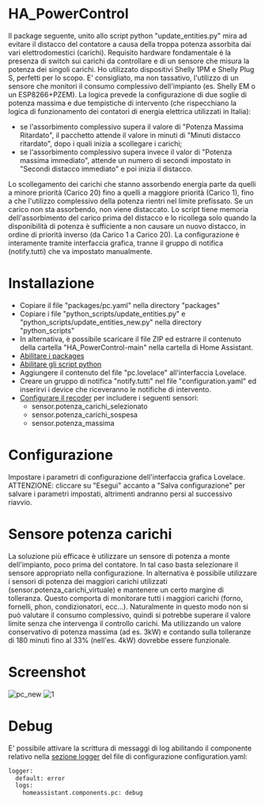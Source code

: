 # HA_PowerControl
Il package seguente, unito allo script python "update_entities.py" mira ad evitare il distacco del contatore a causa della troppa potenza assorbita dai vari elettrodomestici (carichi).
Requisito hardware fondamentale è la presenza di switch sui carichi da controllare e di un sensore che misura la potenza dei singoli carichi. 
Ho utilizzato dispositivi Shelly 1PM e Shelly Plug S, perfetti per lo scopo.
E' consigliato, ma non tassativo, l'utilizzo di un sensore che monitori il consumo complessivo dell'impianto (es. Shelly EM o un ESP8266+PZEM).
La logica prevede la configurazione di due soglie di potenza massima e due tempistiche di intervento (che rispecchiano la logica di funzionamento dei contatori di energia elettrica utilizzati in Italia):
- se l'assorbimento complessivo supera il valore di "Potenza Massima Ritardato", il pacchetto attende il valore in minuti di "Minuti distacco ritardato", dopo i quali inizia a scollegare i carichi;
- se l'assorbimento complessivo supera invece il valor di "Potenza massima immediato", attende un numero di secondi impostato in "Secondi distacco immediato" e poi inizia il distacco.

Lo scollegamento dei carichi che stanno assorbendo energia parte da quelli a minore priorità (Carico 20) fino a quelli a maggiore priorità (Carico 1), fino a che l'utilizzo complessivo della potenza rientri nel limite prefissato. Se un carico non sta assorbendo, non viene distaccato.
Lo script tiene memoria dell'assorbimento del carico prima del distacco e lo ricollega solo quando la disponibilità di potenza è sufficiente a non causare un nuovo distacco, in ordine di priorità inverso (da Carico 1 a Carico 20).
La configurazione è interamente tramite interfaccia grafica, tranne il gruppo di notifica (notify.tutti) che va impostato manualmente.

# Installazione
- Copiare il file "packages/pc.yaml" nella directory "packages"
- Copiare i file "python_scripts/update_entities.py" e "python_scripts/update_entities_new.py" nella directory "python_scripts"
- In alternativa, è possibile scaricare il file ZIP ed estrarre il contenuto della cartella "HA_PowerControl-main" nella cartella di Home Assistant.
- [Abilitare i packages](https://www.home-assistant.io/docs/configuration/packages/)
- [Abilitare gli script python](https://www.home-assistant.io/integrations/python_script/)
- Aggiungere il contenuto del file "pc.lovelace" all'interfaccia Lovelace.
- Creare un gruppo di notifica "notify.tutti" nel file "configuration.yaml" ed inserirvi i device che riceveranno le notifiche di intervento.
- [Configurare il recoder](https://www.home-assistant.io/integrations/recorder/) per includere i seguenti sensori:
  - sensor.potenza_carichi_selezionato
  - sensor.potenza_carichi_sospesa
  - sensor.potenza_massima

# Configurazione
Impostare i parametri di configurazione dell'interfaccia grafica Lovelace.
ATTENZIONE: cliccare su "Esegui" accanto a "Salva configurazione" per salvare i parametri impostati, altrimenti andranno persi al successivo riavvio.

# Sensore potenza carichi
La soluzione più efficace è utilizzare un sensore di potenza a monte dell'impianto, poco prima del contatore. In tal caso basta selezionare il sensore appropriato nella configurazione.
In alternativa è possibile utilizzare i sensori di potenza dei maggiori carichi utilizzati (sensor.potenza_carichi_virtuale) e mantenere un certo margine di tolleranza.
Questo comporta di monitorare tutti i maggiori carichi (forno, fornelli, phon, condizionatori, ecc...).
Naturalmente in questo modo non si può valutare il consumo complessivo, quindi si potrebbe superare il valore limite senza che intervenga il controllo carichi.
Ma utilizzando un valore conservativo di potenza massima (ad es. 3kW) e contando sulla tolleranze di 180 minuti fino al 33% (nell'es. 4kW) dovrebbe essere funzionale.

# Screenshot
![pc_new](https://github.com/andbad/HA_PowerControl/assets/7837288/329312df-9b3c-4e11-8a57-0a11712186a2)
![1](https://user-images.githubusercontent.com/7837288/212674703-2ba39593-9dea-4e0d-8f14-76562bd82f96.png)

# Debug
E' possibile attivare la scrittura di messaggi di log abilitando il componente relativo nella [sezione logger](https://www.home-assistant.io/integrations/logger/) del file di configurazione configuration.yaml:
```python
logger:
  default: error
  logs:
    homeassistant.components.pc: debug
```

